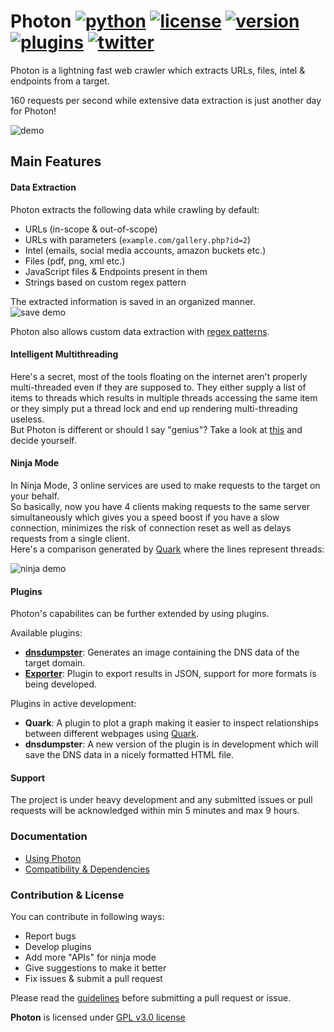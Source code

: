 # Photon [![python](https://img.shields.io/badge/Python-2.x|3.x-green.svg?style=style=flat-square)](https://www.python.org/downloads/)  [![license](https://img.shields.io/badge/License-GPL--v3-orange.svg?style=style=flat-square)](https://www.gnu.org/licenses/gpl-3.0.en.html) [![version](https://img.shields.io/badge/Version-1.0.6-blue.svg?style=style=flat-square)](https://github.com/s0md3v/Photon/blob/master/CHANGELOG.md) [![plugins](https://img.shields.io/badge/Plugins-2-yellow.svg?style=style=flat-square)](https://github.com/s0md3v/Photon/tree/master/plugins) [![twitter](https://img.shields.io/badge/Twitter-@s0md3v-skyblue.svg?style=style=flat-square)](https://twitter.com/s0md3v/)

Photon is a lightning fast web crawler which extracts URLs, files, intel & endpoints from a target.

160 requests per second while extensive data extraction is just another day for Photon!

![demo](https://image.ibb.co/fdASuT/Screenshot_2018_07_27_00_55_33.png)

## Main Features

#### Data Extraction
Photon extracts the following data while crawling by default:

- URLs (in-scope & out-of-scope)
- URLs with parameters (`example.com/gallery.php?id=2`)
- Intel (emails, social media accounts, amazon buckets etc.)
- Files (pdf, png, xml etc.)
- JavaScript files & Endpoints present in them
- Strings based on custom regex pattern

The extracted information is saved in an organized manner.\
![save demo](https://image.ibb.co/ezTEyd/Screenshot_2018_07_22_12_24_44.png)

Photon also allows custom data extraction with [regex patterns](https://github.com/s0md3v/Photon/wiki/Usage#custom-regex-pattern).

#### Intelligent Multithreading
Here's a secret, most of the tools floating on the internet aren't properly multi-threaded even if they are supposed to. They either supply a list of items to threads which results in multiple threads accessing the same item or they simply put a thread lock and end up rendering multi-threading useless.\
But Photon is different or should I say "genius"? Take a look at [this](https://github.com/s0md3v/Photon/blob/8b58580df1bdfe5f7b96eaf83957d018418ec8ae/photon.py#L357-L381) and decide yourself.

#### Ninja Mode
In Ninja Mode, 3 online services are used to make requests to the target on your behalf.\
So basically, now you have 4 clients making requests to the same server simultaneously which gives you a speed boost if you have a slow connection, minimizes the risk of connection reset as well as delays requests from a single client.\
Here's a comparison generated by [Quark](https://github.com/s0md3v/Quark) where the lines represent threads:

![ninja demo](https://image.ibb.co/jJSDg8/ninja.png)

#### Plugins
Photon's capabilites can be further extended by using plugins.

Available plugins:

- **[dnsdumpster](https://github.com/s0md3v/Photon/wiki/Usage#dumping-dns-data)**: Generates an image containing the DNS data of the target domain.
- **[Exporter](https://github.com/s0md3v/Photon/wiki/Usage#export-formatted-result)**: Plugin to export results in JSON, support for more formats is being developed.

Plugins in active development:

- **Quark**: A plugin to plot a graph making it easier to inspect relationships between different webpages using [Quark](https://github.com/s0md3v/Quark).
- **dnsdumpster**: A new version of the plugin is in development which will save the DNS data in a nicely formatted HTML file.

#### Support
The project is under heavy development and any submitted issues or pull requests will be acknowledged within min 5 minutes and max 9 hours.

### Documentation
- [Using Photon](https://github.com/s0md3v/Photon/wiki/Usage)
- [Compatibility & Dependencies](https://github.com/s0md3v/Photon/wiki/Compatibility-&-Dependencies)

### Contribution & License
You can contribute in following ways:

- Report bugs
- Develop plugins
- Add more "APIs" for ninja mode
- Give suggestions to make it better
- Fix issues & submit a pull request

Please read the [guidelines](https://github.com/s0md3v/Photon/wiki/Guidelines) before submitting a pull request or issue.

**Photon** is licensed under [GPL v3.0 license](https://www.gnu.org/licenses/gpl-3.0.en.html)
